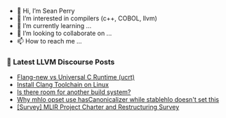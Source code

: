 - 👋 Hi, I’m Sean Perry
- 👀 I’m interested in compilers (c++, COBOL, llvm)
- 🌱 I’m currently learning ...
- 💞️ I’m looking to collaborate on ...
- 📫 How to reach me ...

<!---
s66perry/s66perry is a ✨ special ✨ repository because its `README.md` (this file) appears on your GitHub profile.
You can click the Preview link to take a look at your changes.
--->
### 📕 Latest LLVM Discourse Posts

<!-- DISCOURSE-LLVM:START -->
- [Flang-new vs Universal C Runtime &lpar;ucrt&rpar;](https://discourse.llvm.org/t/flang-new-vs-universal-c-runtime-ucrt/83293?page=2#post_28)
- [Install Clang Toolchain on Linux](https://discourse.llvm.org/t/install-clang-toolchain-on-linux/83406#post_1)
- [Is there room for another build system?](https://discourse.llvm.org/t/is-there-room-for-another-build-system/11003?page=2#post_36)
- [Why mhlo opset use hasCanonicalizer while stablehlo doesn&#39;t set this](https://discourse.llvm.org/t/why-mhlo-opset-use-hascanonicalizer-while-stablehlo-doesnt-set-this/83399#post_3)
- [[Survey] MLIR Project Charter and Restructuring Survey](https://discourse.llvm.org/t/survey-mlir-project-charter-and-restructuring-survey/82996#post_3)
<!-- DISCOURSE-LLVM:END -->
